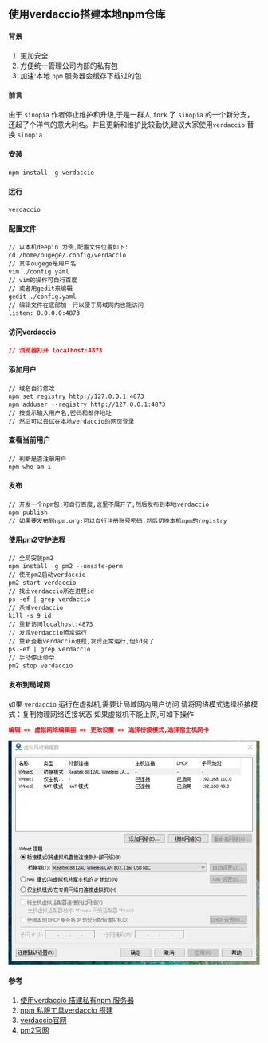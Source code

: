 ## 使用verdaccio搭建本地npm仓库

#### 背景
1. 更加安全
1. 方便统一管理公司内部的私有包
1. 加速:本地 `npm` 服务器会缓存下载过的包

#### 前言
由于 `sinopia` 作者停止维护和升级,于是一群人 `fork` 了 `sinopia` 的一个新分支，还起了个洋气的意大利名。并且更新和维护比较勤快,建议大家使用`verdaccio` 替换 `sinopia`

#### 安装
```SHELL
npm install -g verdaccio
```

#### 运行
```SHELL
verdaccio
```

#### 配置文件
```SHELL
// 以本机deepin 为例,配置文件位置如下:
cd /home/ougege/.config/verdaccio
// 其中ougege是用户名
vim ./config.yaml
// vim的操作可自行百度
// 或者用gedit来编辑
gedit ./config.yaml
// 编辑文件在底部加一行以便于局域网内也能访问
listen: 0.0.0.0:4873
```

#### 访问verdaccio
```JSON
// 浏览器打开 localhost:4873
```

#### 添加用户
```SHELL
// 域名自行修改
npm set registry http://127.0.0.1:4873
npm adduser --registry http://127.0.0.1:4873
// 按提示输入用户名,密码和邮件地址
// 然后可以尝试在本地verdaccio的网页登录
```

#### 查看当前用户
```SHELL
// 判断是否注册用户
npm who am i
```

#### 发布
```SHELL
// 开发一个npm包:可自行百度,这里不展开了;然后发布到本地verdaccio
npm publish
// 如果要发布到npm.org;可以自行注册账号密码,然后切换本机npm的registry
```

#### 使用pm2守护进程
```SHELL
// 全局安装pm2
npm install -g pm2 --unsafe-perm
// 使用pm2启动verdaccio
pm2 start verdaccio
// 找出verdaccio所在进程id
ps -ef | grep verdaccio
// 杀掉verdaccio
kill -s 9 id
// 重新访问localhost:4873
// 发现verdaccio照常运行
// 重新查看verdaccio进程,发现正常运行,但id变了
ps -ef | grep verdaccio
// 手动停止命令
pm2 stop verdaccio
```

#### 发布到局域网
如果 `verdaccio` 运行在虚拟机,需要让局域网内用户访问
请将网络模式选择桥接模式：复制物理网络连接状态
如果虚拟机不能上网,可如下操作
```JSON
编辑 => 虚拟网络编辑器 => 更改设置 => 选择桥接模式,选择宿主机网卡
```

![步骤图](../images/node/使用verdaccio搭建npm仓库/verdaccio_01.png '步骤图')

#### 参考
1. [使用verdaccio 搭建私有npm 服务器](https://blog.csdn.net/qq_29594393/article/details/81587989 '使用verdaccio 搭建私有npm 服务器')
1. [npm 私服工具verdaccio 搭建](https://blog.csdn.net/yyzzhc999/article/details/80097073 'npm 私服工具verdaccio 搭建')
1. [verdaccio官网](https://www.npmjs.com/package/verdaccio 'verdaccio官网')
1. [pm2官网](https://www.npmjs.com/package/pm2 'pm2官网')